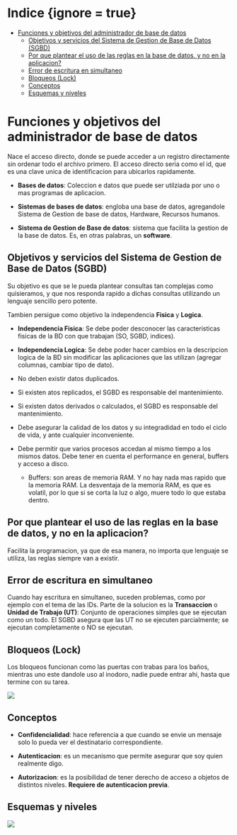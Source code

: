 # Indice {ignore = true}

<!-- @import "[TOC]" {cmd="toc" depthFrom=1 depthTo=6 orderedList=false} -->

<!-- code_chunk_output -->

- [Funciones y objetivos del administrador de base de datos](#funciones-y-objetivos-del-administrador-de-base-de-datos)
  - [Objetivos y servicios del Sistema de Gestion de Base de Datos (SGBD)](#objetivos-y-servicios-del-sistema-de-gestion-de-base-de-datos-sgbd)
  - [Por que plantear el uso de las reglas en la base de datos, y no en la aplicacion?](#por-que-plantear-el-uso-de-las-reglas-en-la-base-de-datos-y-no-en-la-aplicacion)
  - [Error de escritura en simultaneo](#error-de-escritura-en-simultaneo)
  - [Bloqueos (Lock)](#bloqueos-lock)
  - [Conceptos](#conceptos)
  - [Esquemas y niveles](#esquemas-y-niveles)

<!-- /code_chunk_output -->

# Funciones y objetivos del administrador de base de datos

Nace el acceso directo, donde se puede acceder a un registro directamente sin ordenar todo el archivo primero. El acceso directo seria como el id, que es una clave unica de identificacion para ubicarlos rapidamente.

- **Bases de datos**: Coleccion e datos que puede ser utilziada por uno o mas programas de aplicacion.

- **Sistemas de bases de datos**: engloba una base de datos, agregandole Sistema de Gestion de base de datos, Hardware, Recursos humanos.

- **Sistema de Gestion de Base de datos**: sistema que facilita la gestion de la base de datos. Es, en otras palabras, un **software**.

## Objetivos y servicios del Sistema de Gestion de Base de Datos (SGBD)

Su objetivo es que se le pueda plantear consultas tan complejas como quisieramos, y que nos responda rapido a dichas consultas utilizando un lenguaje sencillo pero potente.

Tambien persigue como objetivo la independencia **Fisica** y **Logica**.

- **Independencia Fisica**: Se debe poder desconocer las caracteristicas fisicas de la BD con que trabajan (SO, SGBD, indices).

- **Independencia Logica**: Se debe poder hacer cambios en la descripcion logica de la BD sin modificar las aplicaciones que las utilizan (agregar columnas, cambiar tipo de dato).

- No deben existir datos duplicados.

- Si existen atos replicados, el SGBD es responsable del mantenimiento.

- Si existen datos derivados o calculados, el SGBD es responsable del mantenimiento.

- Debe asegurar la calidad de los datos y su integradidad en todo el ciclo de vida, y ante cualquier inconveniente.

- Debe permitir que varios procesos accedan al mismo tiempo a los mismos datos. Debe tener en cuenta el performance en general, buffers y acceso a disco.
  - Buffers: son areas de memoria RAM. Y no hay nada mas rapido que la memoria RAM. La desventaja de la memoria RAM, es que es volatil, por lo que si se corta la luz o algo, muere todo lo que estaba dentro.

## Por que plantear el uso de las reglas en la base de datos, y no en la aplicacion?

Facilita la programacion, ya que de esa manera, no importa que lenguaje se utiliza, las reglas siempre van a existir.

## Error de escritura en simultaneo

Cuando hay escritura en simultaneo, suceden problemas, como por ejemplo con el tema de las IDs.
Parte de la solucion es la **Transaccion** o **Unidad de Trabajo (UT)**: Conjunto de operaciones simples que se ejecutan como un todo.
El SGBD asegura que las UT no se ejecuten parcialmente; se ejecutan completamente o NO se ejecutan.

## Bloqueos (Lock)

Los bloqueos funcionan como las puertas con trabas para los baños, mientras uno este dandole uso al inodoro, nadie puede entrar ahi, hasta que termine con su tarea.

![](https://i.imgur.com/PBPIw0J.png)

## Conceptos

- **Confidencialidad**: hace referencia a que cuando se envie un mensaje solo lo pueda ver el destinatario correspondiente.

- **Autenticacion**: es un mecanismo que permite asegurar que soy quien realmente digo.

- **Autorizacion**: es la posibilidad de tener derecho de acceso a objetos de distintos niveles. **Requiere de autenticacion previa**.

## Esquemas y niveles

![](https://i.imgur.com/DJStYwE.png)
